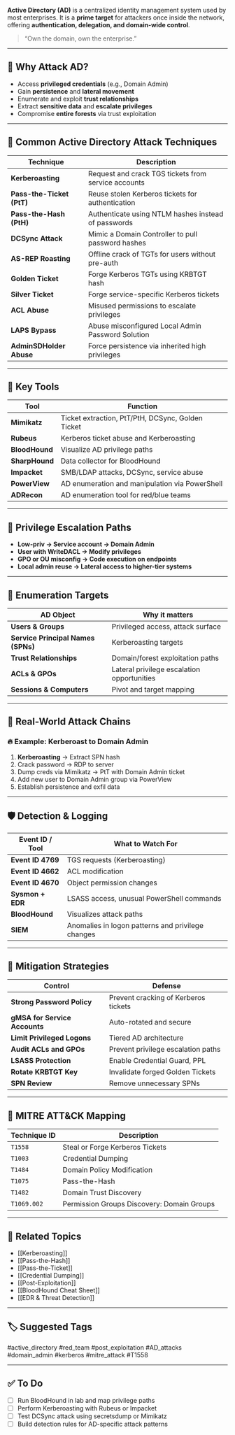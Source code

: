 **Active Directory (AD)** is a centralized identity management system used by most enterprises. It is a **prime target** for attackers once inside the network, offering **authentication, delegation, and domain-wide control**.

> “Own the domain, own the enterprise.”

---

## 🎯 Why Attack AD?

- Access **privileged credentials** (e.g., Domain Admin)
- Gain **persistence** and **lateral movement**
- Enumerate and exploit **trust relationships**
- Extract **sensitive data** and **escalate privileges**
- Compromise **entire forests** via trust exploitation

---

## 🧱 Common Active Directory Attack Techniques

| Technique               | Description                                      |
|--------------------------|--------------------------------------------------|
| **Kerberoasting**        | Request and crack TGS tickets from service accounts |
| **Pass-the-Ticket (PtT)**| Reuse stolen Kerberos tickets for authentication |
| **Pass-the-Hash (PtH)**  | Authenticate using NTLM hashes instead of passwords |
| **DCSync Attack**        | Mimic a Domain Controller to pull password hashes |
| **AS-REP Roasting**      | Offline crack of TGTs for users without pre-auth |
| **Golden Ticket**        | Forge Kerberos TGTs using KRBTGT hash            |
| **Silver Ticket**        | Forge service-specific Kerberos tickets          |
| **ACL Abuse**            | Misused permissions to escalate privileges       |
| **LAPS Bypass**          | Abuse misconfigured Local Admin Password Solution |
| **AdminSDHolder Abuse**  | Force persistence via inherited high privileges  |

---

## 🧠 Key Tools

| Tool            | Function                                         |
|------------------|--------------------------------------------------|
| **Mimikatz**      | Ticket extraction, PtT/PtH, DCSync, Golden Ticket |
| **Rubeus**        | Kerberos ticket abuse and Kerberoasting        |
| **BloodHound**    | Visualize AD privilege paths                   |
| **SharpHound**    | Data collector for BloodHound                  |
| **Impacket**      | SMB/LDAP attacks, DCSync, service abuse        |
| **PowerView**     | AD enumeration and manipulation via PowerShell |
| **ADRecon**       | AD enumeration tool for red/blue teams         |

---

## 🔐 Privilege Escalation Paths

- **Low-priv → Service account → Domain Admin**
- **User with WriteDACL → Modify privileges**
- **GPO or OU misconfig → Code execution on endpoints**
- **Local admin reuse → Lateral access to higher-tier systems**

---

## 🔎 Enumeration Targets

| AD Object            | Why it matters                            |
|-----------------------|--------------------------------------------|
| **Users & Groups**     | Privileged access, attack surface          |
| **Service Principal Names (SPNs)** | Kerberoasting targets       |
| **Trust Relationships** | Domain/forest exploitation paths         |
| **ACLs & GPOs**        | Lateral privilege escalation opportunities |
| **Sessions & Computers** | Pivot and target mapping                |

---

## 📘 Real-World Attack Chains

### 🔥 Example: Kerberoast to Domain Admin

1. **Kerberoasting** → Extract SPN hash
2. Crack password → RDP to server
3. Dump creds via Mimikatz → PtT with Domain Admin ticket
4. Add new user to Domain Admin group via PowerView
5. Establish persistence and exfil data

---

## 🛡 Detection & Logging

| Event ID / Tool     | What to Watch For                              |
|----------------------|-------------------------------------------------|
| **Event ID 4769**     | TGS requests (Kerberoasting)                   |
| **Event ID 4662**     | ACL modification                               |
| **Event ID 4670**     | Object permission changes                      |
| **Sysmon + EDR**      | LSASS access, unusual PowerShell commands      |
| **BloodHound**        | Visualizes attack paths                        |
| **SIEM**              | Anomalies in logon patterns and privilege changes |

---

## 🔐 Mitigation Strategies

| Control                  | Defense                                        |
|---------------------------|------------------------------------------------|
| **Strong Password Policy** | Prevent cracking of Kerberos tickets         |
| **gMSA for Service Accounts** | Auto-rotated and secure                     |
| **Limit Privileged Logons** | Tiered AD architecture                       |
| **Audit ACLs and GPOs**   | Prevent privilege escalation paths             |
| **LSASS Protection**      | Enable Credential Guard, PPL                   |
| **Rotate KRBTGT Key**     | Invalidate forged Golden Tickets               |
| **SPN Review**            | Remove unnecessary SPNs                        |

---

## 🧠 MITRE ATT&CK Mapping

| Technique ID | Description                            |
|--------------|-----------------------------------------|
| `T1558`      | Steal or Forge Kerberos Tickets         |
| `T1003`      | Credential Dumping                      |
| `T1484`      | Domain Policy Modification              |
| `T1075`      | Pass-the-Hash                           |
| `T1482`      | Domain Trust Discovery                  |
| `T1069.002`  | Permission Groups Discovery: Domain Groups |

---

## 🔗 Related Topics

- [[Kerberoasting]]
- [[Pass-the-Hash]]
- [[Pass-the-Ticket]]
- [[Credential Dumping]]
- [[Post-Exploitation]]
- [[BloodHound Cheat Sheet]]
- [[EDR & Threat Detection]]

---

## 🏷 Suggested Tags

#active_directory #red_team #post_exploitation #AD_attacks #domain_admin #kerberos #mitre_attack #T1558

---

## ✅ To Do

- [ ] Run BloodHound in lab and map privilege paths
- [ ] Perform Kerberoasting with Rubeus or Impacket
- [ ] Test DCSync attack using secretsdump or Mimikatz
- [ ] Build detection rules for AD-specific attack patterns
